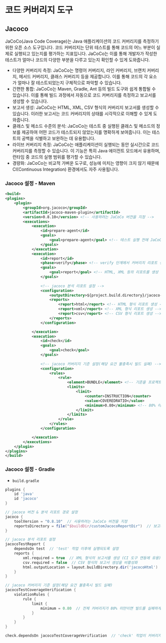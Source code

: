 # 코드 커버리지 도구

## Jacoco

JaCoCo(Java Code Coverage)는 Java 애플리케이션의 코드 커버리지를 측정하기 위한 오픈 소스 도구입니다. 코드 커버리지는 단위 테스트를 통해 코드의 어느 부분이 실제로 실행되고 있는지를 평가하는 지표입니다. JaCoCo는 이를 통해 개발자가 작성한 테스트가 얼마나 코드의 다양한 부분을 다루고 있는지 확인할 수 있게 도와줍니다.  
 - 다양한 커버리지 측정: JaCoCo는 명령어 커버리지, 라인 커버리지, 브랜치 커버리지, 메서드 커버리지, 클래스 커버리지 등을 제공합니다. 이를 통해 코드의 각 요소가 얼마나 잘 테스트되었는지 구체적으로 파악할 수 있습니다.
 - 간편한 통합: JaCoCo는 Maven, Gradle, Ant 등의 빌드 도구와 쉽게 통합될 수 있습니다. 이를 통해 빌드 과정에서 자동으로 코드 커버리지를 측정하고 보고서를 생성할 수 있습니다.
 - 보고서 생성: JaCoCo는 HTML, XML, CSV 형식의 커버리지 보고서를 생성할 수 있습니다. 이러한 보고서는 코드 커버리지의 상태를 시각적으로 이해할 수 있게 도와줍니다.
 - 클래스 및 메소드 수준의 분석: JaCoCo는 테스트 중 실행된 클래스 및 메소드의 정보를 제공하여 어떤 코드가 테스트되지 않았는지를 명확하게 보여줍니다. 이는 테스트의 공백을 식별하고 보완하는 데 유용합니다.
 - 라이브 커버리지 측정: JaCoCo는 애플리케이션이 실행되는 동안 실시간으로 코드 커버리지를 측정할 수 있습니다. 이 기능은 특히 Java 에이전트 모드에서 유용하며, 런타임 중 코드의 실행 범위를 평가할 수 있습니다.
 - 경량화: JaCoCo는 비교적 가벼운 도구로, 성능에 미치는 영향이 크지 않기 때문에 CI(Continuous Integration) 환경에서도 자주 사용됩니다.

### Jacoco 설정 - Maven

```xml
<build>
<plugins>
    <plugin>
        <groupId>org.jacoco</groupId>
        <artifactId>jacoco-maven-plugin</artifactId>
        <version>0.8.10</version> <!-- 사용하려는 JaCoCo 버전을 지정 -->
        <executions>
            <execution>
                <id>prepare-agent</id>
                <goals>
                    <goal>prepare-agent</goal> <!-- 테스트 실행 전에 JaCoCo 에이전트를 준비 -->
                </goals>
            </execution>
            <execution>
                <id>report</id>
                <phase>verify</phase> <!-- verify 단계에서 커버리지 리포트 생성 -->
                <goals>
                    <goal>report</goal> <!-- HTML, XML 등의 리포트를 생성 -->
                </goals>
                
                <!-- jacoco 분석 리포트 설정 -->
                <configuration>
                    <outputDirectory>${project.build.directory}/jacoco-report</outputDirectory> <!-- 리포트 저장 위치 -->
                    <reports>
                        <report>html</report> <!-- HTML 형식 리포트 생성 -->
                        <report>xml</report> <!-- XML 형식 리포트 생성 -->
                        <report>csv</report> <!-- CSV 형식 리포트 생성 -->
                    </reports>
                </configuration>

            </execution>
            <execution>
                <id>check</id>
                <goals>
                    <goal>check</goal>
                </goals>
                
                <!-- jacoco 커버리지 기준 설정(해당 요건 불충족시 빌드 실패) -->
                <configuration>
                    <rules>
                        <rule>
                            <element>BUNDLE</element> <!-- 기준을 프로젝트 수준으로 설정 -->
                            <limits>
                                <limit>
                                    <counter>INSTRUCTION</counter>
                                    <value>COVEREDRATIO</value>
                                    <minimum>0.80</minimum> <!-- 80% 이상 커버리지를 요구 -->
                                </limit>
                            </limits>
                        </rule>
                    </rules>
                </configuration>

            </execution>
        </executions>
    </plugin>
</plugins>
</build>
```

### Jacoco 설정 - Gradle

 - `build.gradle`
```groovy
plugins {
    id 'java'
    id 'jacoco'
}

// jacoco 버전 & 분석 리포트 경로 설정
jacoco {
    toolVersion = "0.8.10"  // 사용하려는 JaCoCo 버전을 지정
    reportsDirectory = file("$buildDir/customJacocoReportDir")  // 보고서 디렉토리 설정 (선택 사항)
}

// jacoco 분석 리포트 설정
jacocoTestReport {
    dependsOn test  // 'test' 작업 이후에 실행되도록 설정
    reports {
        xml.required = true  // XML 형식의 보고서를 생성 (CI 도구 연동에 유용)
        csv.required = false  // CSV 형식의 보고서 생성을 비활성화
        html.outputLocation = layout.buildDirectory.dir('jacocoHtml')  // HTML 형식의 보고서 디렉토리 설정
    }
}

// jacoco 커버리지 기준 설정(해당 요건 불충족시 빌드 실패)
jacocoTestCoverageVerification {
    violationRules {
        rule {
            limit {
                minimum = 0.80  // 전체 커버리지가 80% 미만이면 빌드를 실패하게 설정
            }
        }
    }
}

check.dependsOn jacocoTestCoverageVerification  // 'check' 작업이 커버리지 검사를 포함하도록 설정
```

